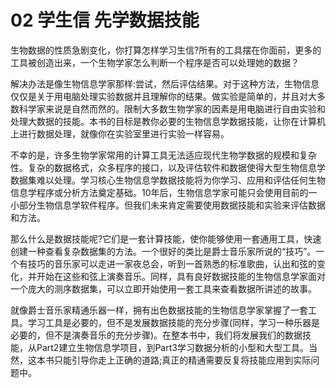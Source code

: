 # 02 学生信 先学数据技能

生物数据的性质急剧变化，你打算怎样学习生信?所有的工具摆在你面前，更多的工具被创造出来，一个生物学家怎么判断一个程序是否可以处理她的数据？&#x20;

解决办法是像生物信息学家那样:尝试，然后评估结果。对于这种方法，生物信息仅仅是关于用电脑处理实验数据并且理解你的结果。做实验是简单的，并且对大多数科学家来说是自然而然的。限制大多数生物学家的因素是用电脑进行自由实验和处理大数据的技能。本书的目标是教你必要的生物信息学数据技能，让你在计算机上进行数据处理，就像你在实验室里进行实验一样容易。

不幸的是，许多生物学家常用的计算工具无法适应现代生物学数据的规模和复杂性。复杂的数据格式，众多程序的接口，以及评估软件和数据使得大型生物信息学数据集难以处理。学习核心生物信息学数据技能将为你学习、应用和评估任何生物信息学程序或分析方法奠定基础。10年后，生物信息学家可能只会使用目前的一小部分生物信息学软件程序。但我们未来肯定需要使用数据技能和实验来评估数据和方法。

那么什么是数据技能呢?它们是一套计算技能，使你能够使用一套通用工具，快速创建一种查看复杂数据集的方法。一个很好的类比是爵士音乐家所说的“技巧”。一个有技巧的音乐家可以走进一家夜总会，听到一首熟悉的标准歌曲，认出和弦的变化，并开始在这些和弦上演奏音乐。同样，具有良好数据技能的生物信息学家面对一个庞大的测序数据集，可以立即开始使用一套工具来查看数据所讲述的故事。

就像爵士音乐家精通乐器一样，拥有出色数据技能的生物信息学家掌握了一套工具。学习工具是必要的，但不是发展数据技能的充分步骤(同样，学习一种乐器是必要的，但不是演奏音乐的充分步骤)。在整本书中，我们将发展我们的数据技能，从Part2建立生物信息学项目，到Part3学习数据分析的小型和大型工具。当然，这本书只能引导你走上正确的道路;真正的精通需要反复将技能应用到实际问题中。

